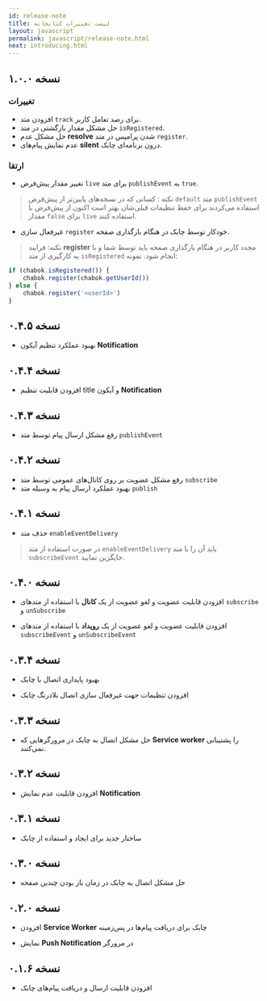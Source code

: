 ```yaml
---
id: release-note
title: لیست تغییرات کتابخانه
layout: javascript
permalink: javascript/release-note.html
next: introducing.html
---
```


## نسخه ۱.۰.۰
### تغییرات 
* افزودن متد `track` برای رصد تعامل کاربر.
* حل مشکل مقدار بازگشتی در متد `isRegistered`.
* حل مشکل عدم **resolve** شدن پرامیس در متد `register`.
* عدم نمایش پیام‌های **silent** درون برنامه‌ای چابک.

### ارتقا
* تغییر مقدار پیش‌فرض `live` برای متد `publishEvent` به `true`.
 > نکته : کسانی که در نسخه‌های پایین‌تر از پیش‌فرض `default` متد `publishEvent` استفاده می‌کردند برای حفظ تنظیمات قبلی‌شان بهتر است اکنون از پیش‌فرض با مقدار `false` برای `live` استفاده کنند.
* غیرفعال سازی `register` خودکار توسط چابک در هنگام بارگذاری صفحه.
 > نکته: فرایند **register** مجدد کاربر در هنگام بارگذاری صفحه باید توسط شما و با به کارگیری از متد `isRegistered` انجام شود.
 نمونه:
```javascript
if (chabok.isRegistered()) {
    chabok.register(chabok.getUserId())
} else {
    chabok.register('<userId>')
}
```
## نسخه ۰.۴.۵
* بهبود عملکرد تنظیم آیکون **Notification**

## نسخه ۰.۴.۴
* افزودن قابلیت تنظیم title و آیکون **Notification**

## نسخه ۰.۴.۳
* رفع مشکل ارسال پیام توسط متد `publishEvent`


## نسخه ۰.۴.۲
* رفع مشکل عضویت بر روی کانال‌های عمومی توسط متد `subscribe`
* بهبود عملکرد ارسال پیام به وسیله متد `publish`


## نسخه ۰.۴.۱
* حذف متد `enableEventDelivery`
> در صورت استفاده از متد `enableEventDelivery` باید آن را با متد `subscribeEvent` جایگزین نمایید.

## نسخه ۰.۴.۰

* افزودن قابلیت عضویت و لغو عضویت از یک **کانال** با استفاده از متد‌های `subscribe` و `unSubscribe`

* افزودن قابلیت عضویت و لغو عصویت از یک **رویداد** با استفاده از متدهای `subscribeEvent` و `unSubscribeEvent`


## نسخه ۰.۳.۴

* بهبود پایداری اتصال با چابک

* افزودن تنظیمات جهت غیرفعال سازی اتصال بلادرنگ چابک



## نسخه ۰.۳.۳

* حل مشکل اتصال به چابک در مرورگرهایی که **Service worker** را پشتیبانی نمی‌کنند.



## نسخه ۰.۳.۲

* افزودن قابلیت عدم نمایش **Notification**



## نسخه ۰.۳.۱

* ساختار جدید برای ایجاد و استفاده از چابک




## نسخه ۰.۳.۰

* حل مشکل اتصال به چابک در زمان باز بودن چندین صفحه




## نسخه ۰.۲.۰

* افزودن **Service Worker** چابک برای دریافت پیام‌ها در پس‌زمینه

* نمایش **Push Notification** در مرورگر




## نسخه ۰.۱.۶
* افزودن قابلیت ارسال و دریافت پیام‌های چابک
